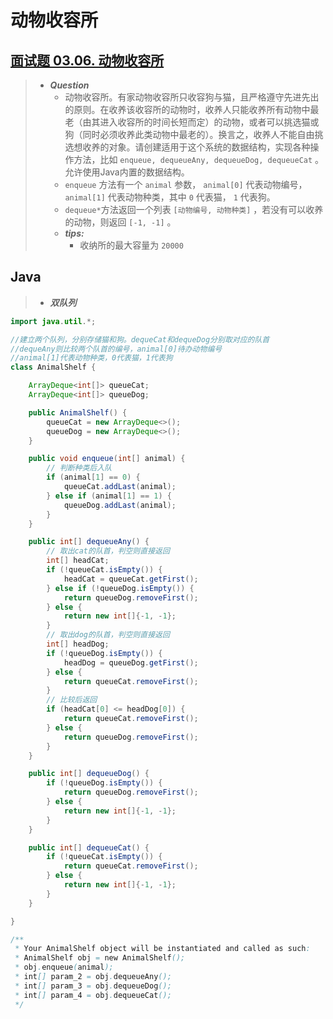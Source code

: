 # 动物收容所

## [面试题 03.06. 动物收容所](https://leetcode.cn/problems/animal-shelter-lcci/)

> - ***Question***
>   - 动物收容所。有家动物收容所只收容狗与猫，且严格遵守先进先出的原则。在收养该收容所的动物时，收养人只能收养所有动物中最老（由其进入收容所的时间长短而定）的动物，或者可以挑选猫或狗（同时必须收养此类动物中最老的）。换言之，收养人不能自由挑选想收养的对象。请创建适用于这个系统的数据结构，实现各种操作方法，比如 `enqueue, dequeueAny, dequeueDog, dequeueCat` 。允许使用Java内置的数据结构。
>   - `enqueue` 方法有一个 `animal` 参数， `animal[0]` 代表动物编号， `animal[1]` 代表动物种类，其中  `0` 代表猫， `1` 代表狗。
>   - `dequeue*`方法返回一个列表 `[动物编号, 动物种类]` ，若没有可以收养的动物，则返回 `[-1, -1]` 。
>   - ***tips:***
>     - 收纳所的最大容量为 `20000`

## Java

> - ***双队列***

```java
import java.util.*;

//建立两个队列，分别存储猫和狗。dequeCat和dequeDog分别取对应的队首
//dequeAny则比较两个队首的编号，animal[0]待办动物编号
//animal[1]代表动物种类，0代表猫，1代表狗
class AnimalShelf {

    ArrayDeque<int[]> queueCat;
    ArrayDeque<int[]> queueDog;

    public AnimalShelf() {
        queueCat = new ArrayDeque<>();
        queueDog = new ArrayDeque<>();
    }

    public void enqueue(int[] animal) {
        // 判断种类后入队
        if (animal[1] == 0) {
            queueCat.addLast(animal);
        } else if (animal[1] == 1) {
            queueDog.addLast(animal);
        }
    }

    public int[] dequeueAny() {
        // 取出cat的队首，判空则直接返回
        int[] headCat;
        if (!queueCat.isEmpty()) {
            headCat = queueCat.getFirst();
        } else if (!queueDog.isEmpty()) {
            return queueDog.removeFirst();
        } else {
            return new int[]{-1, -1};
        }
        // 取出dog的队首，判空则直接返回
        int[] headDog;
        if (!queueDog.isEmpty()) {
            headDog = queueDog.getFirst();
        } else {
            return queueCat.removeFirst();
        }
        // 比较后返回
        if (headCat[0] <= headDog[0]) {
            return queueCat.removeFirst();
        } else {
            return queueDog.removeFirst();
        }
    }

    public int[] dequeueDog() {
        if (!queueDog.isEmpty()) {
            return queueDog.removeFirst();
        } else {
            return new int[]{-1, -1};
        }
    }

    public int[] dequeueCat() {
        if (!queueCat.isEmpty()) {
            return queueCat.removeFirst();
        } else {
            return new int[]{-1, -1};
        }
    }

}

/**
 * Your AnimalShelf object will be instantiated and called as such:
 * AnimalShelf obj = new AnimalShelf();
 * obj.enqueue(animal);
 * int[] param_2 = obj.dequeueAny();
 * int[] param_3 = obj.dequeueDog();
 * int[] param_4 = obj.dequeueCat();
 */
```
